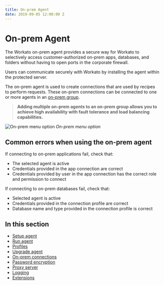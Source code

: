 ```yaml
---
title: On-prem Agent
date: 2019-09-05 12:00:00 Z
---
```


# On-prem Agent
The Workato on-prem agent provides a secure way for Workato to selectively access customer-authorized on-prem apps, databases, and folders without having to open ports in the corporate firewall.

Users can communicate securely with Workato by installing the agent within the protected server.

The on-prem agent is used to create connections that are used by recipes to perform requests. These on-prem connections can be connected to one or more agents in an [on-prem group](/on-prem/groups.md).

> **Adding multiple on-prem agents to an on-prem group allows you to achieve high availability with fault tolerance and load balancing capabilities.**

![On-prem menu option](~@img/on-prem/navigate-to-opa.gif)
*On-prem menu option*

## Common errors when using the on-prem agent
If connecting to on-prem applications fail, check that:
- The selected agent is active
- Credentials provided in the app connection are correct
- Credentials provided by user in the app connection has the correct role and permission to connect

If connecting to on-prem databases fail, check that:
- Selected agent is active
- Credentials provided in the connection profile are correct
- Database name and type provided in the connection profile is correct

## In this section
* [Setup agent](/on-prem/agents/setup.md)
* [Run agent](/on-prem/agents/run.md)
* [Profiles](/on-prem/agents/profile.md)
* [Upgrade agent](/on-prem/agents/upgrade.md)
* [On-prem connections](/on-prem/agents/connection.md)
* [Password encryption](/on-prem/agents/password-encryption.md)
* [Proxy server](/on-prem/agents/proxy.md)
* [Logging](/on-prem/agents/logging.md)
* [Extensions](/on-prem/agents/extension.md)
